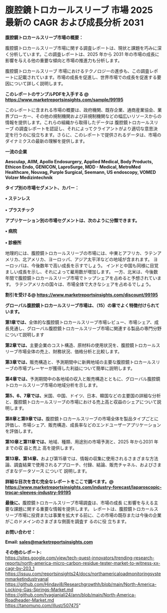 # 腹腔鏡トロカールスリーブ 市場 2025 最新の CAGR および成長分析 2031

<strong><b>腹腔鏡トロカールスリーブ市場の概要：</b></strong>

腹腔鏡トロカールスリーブ市場に関する調査レポートは、現状と課題を巧みに深く分析しています。この調査レポートは、2025 年から 2031 年の市場の成長に影響を与える他の重要な傾向と市場の推進力も分析します。

腹腔鏡トロカールスリーブ 市場におけるテクノロジーの進歩も、この調査レポートに記載されています。市場の成長を促進し、世界市場での成長を促進する要因について詳しく説明します。

<strong>このレポートのサンプルPDFを入手する @ <a href=https://www.marketreportsinsights.com/sample/99195>https://www.marketreportsinsights.com/sample/99195</a></strong>

このレポートに含まれる市場の概要は、政府機関、既存企業、通商産業協会、業界ブローカー、その他の規制機関および非規制機関などの幅広いリソースからの情報を提供します。これらの組織から取得したデータは 腹腔鏡トロカールスリーブ の調査レポートを認証し、それによってクライアントがより適切な意思決定を行うのに役立ちます。さらに、このレポートで提供されるデータは、市場のダイナミクスの最新の理解を提供します。

<strong>一流の企業</strong>

<strong><b>Aesculap, AIIM, Apollo Endosurgery, Applied Medical, Body Products, Ethicon Endo, GENICON, LaproSurge, MDD - Medical, MetroMed Healthcare, Nouvag, Purple Surgical, Seemann, US endoscopy, VOMED Volzer Medizintechnik</b></strong>

<strong><b>タイプ別の市場セグメント、カバー：</b></strong>

<strong>• ステンレス<br><br>• プラスチック</strong>

<strong><b>アプリケーション別の市場セグメントは、次のように分類できます。</b></strong>

<strong>• 病院<br><br>• 診療所</strong>

 地理的には、腹腔鏡トロカールスリーブの市場には、中東とアフリカ、ラテンアメリカ、北アメリカ、ヨーロッパ、アジア太平洋などの地域が含まれます。 ヨーロッパは、今後数年で高い成長を示すでしょう。 インドと中国も同様に目覚ましい成長を示し、それによって雇用数が増加します。 一方、北米は、今後数年間で腹腔鏡トロカールスリーブ市場でトップシェアを占めると予想されています。 ラテンアメリカの国々は、市場全体で大きなシェアを占めるでしょう。

<strong>割引を受ける@ <a href=https://www.marketreportsinsights.com/discount/99195>https://www.marketreportsinsights.com/discount/99195</a></strong>

<strong><b>グローバル腹腔鏡トロカールスリーブ市場は、（15）の章でよく特徴付けられています。</b></strong>

<strong><b>第</b></strong><strong><b>1章では、</b></strong>全体的な腹腔鏡トロカールスリーブ市場レビュー、市場シェア、成長見通し、グローバル腹腔鏡トロカールスリーブ市場に関連する製品の専門分野について説明します

<strong><b>第2章では、</b></strong>主要企業のコスト構造、原材料の使用状況を、腹腔鏡トロカールスリーブ市場全体の売上、財務状況、価格分析と比較します。

<strong><b>第3章では、</b></strong>販売構造と、予測期間中に新興地域の主要な腹腔鏡トロカールスリーブの市場プレーヤーが獲得した利益について簡単に説明します。

<strong><b>第4章では、</b></strong>予測期間中の各地域の収入と販売構造とともに、グローバル腹腔鏡トロカールスリーブ市場の地域分析を示します。

<strong><b>第5、6、7章では、</b></strong>米国、中国、ドイツ、日本、韓国などの主要国の詳細な分析と、腹腔鏡トロカールスリーブの市場における売上高と収益のシェアについて説明します。

<strong><b>第8章と第9章では、</b></strong>腹腔鏡トロカールスリーブの市場全体を製品タイプごとに評価し、市場シェア、販売構造、成長率などのエンドユーザーアプリケーションを評価します。

<strong><b>第10章と第11章では、</b></strong>地域、種類、用途別の市場予測と、2025 年から2031 年までの収 益と売上 高を提供します。

<strong><b>第13章、第14章、</b></strong>および第15章では、情報の収集に使用されるさまざまな方法論、調査結果で使用されるアプローチ、付録、結論、販売チャネル、およびさまざまなデータソース について 説明します。

<strong>詳細な目次を含む完全なレポートをここで調べます。@ <a href=https://www.marketreportsinsights.com/industry-forecast/laparoscopic-trocar-sleeves-industry-99195>https://www.marketreportsinsights.com/industry-forecast/laparoscopic-trocar-sleeves-industry-99195</a></strong>

<strong><b>最後に、</b></strong>腹腔鏡トロカールスリーブ市場調査は、市場の成長 に影響を</a>与える主要な課題に関する重要な情報を提供します。 レポートは、腹腔鏡トロカールスリーブ市場に投資または事業を拡大する前に、この市場の既存または今後の企業がこのドメインのさまざまな側面を調査す るのに役 立ちます。

<strong><b>お問い合わせ：</b></strong>

<strong>Email: </strong><a href=mailto:sales@marketreportsinsights.com><strong>sales@marketreportsinsights.com</strong></a>

<strong>その他のレポート:</strong>
<br>
<a href=https://sites.google.com/view/tech-quest-innovators/trending-research-reports/north-america-micro-carbon-residue-tester-market-to-witness-xx-cagr-by-203_1>https://sites.google.com/view/tech-quest-innovators/trending-research-reports/north-america-micro-carbon-residue-tester-market-to-witness-xx-cagr-by-203_1</a>
<br>
<a href=https://issuu.com/reportsinsights24/docs/northamericaloadmonitoringsystemmarketindustryanal>https://issuu.com/reportsinsights24/docs/northamericaloadmonitoringsystemmarketindustryanal</a>
<br>
<a href=https://github.com/Hindavi8/Researchgrowthh/blob/main/North-America-Locking-Gas-Springs-Market.md>https://github.com/Hindavi8/Researchgrowthh/blob/main/North-America-Locking-Gas-Springs-Market.md</a>
<br>
<a href=https://github.com/tyagianjali24/ann/blob/main/North-America-Roadheader-Market.md>https://github.com/tyagianjali24/ann/blob/main/North-America-Roadheader-Market.md</a>
<br>
<a href=https://tanomuno.com/illust/507475>https://tanomuno.com/illust/507475</a>"
